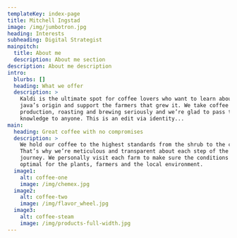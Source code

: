 ```yaml
---
templateKey: index-page
title: Mitchell Ingstad
image: /img/jumbotron.jpg
heading: Interests
subheading: Digital Strategist
mainpitch:
  title: About me
  description: About me section
description: About me description
intro:
  blurbs: []
  heading: What we offer
  description: >
    Kaldi is the ultimate spot for coffee lovers who want to learn about their
    java’s origin and support the farmers that grew it. We take coffee
    production, roasting and brewing seriously and we’re glad to pass that
    knowledge to anyone. This is an edit via identity...
main:
  heading: Great coffee with no compromises
  description: >
    We hold our coffee to the highest standards from the shrub to the cup.
    That’s why we’re meticulous and transparent about each step of the coffee’s
    journey. We personally visit each farm to make sure the conditions are
    optimal for the plants, farmers and the local environment.
  image1:
    alt: coffee-one
    image: /img/chemex.jpg
  image2:
    alt: coffee-two
    image: /img/flavor_wheel.jpg
  image3:
    alt: coffee-steam
    image: /img/products-full-width.jpg
---
```

